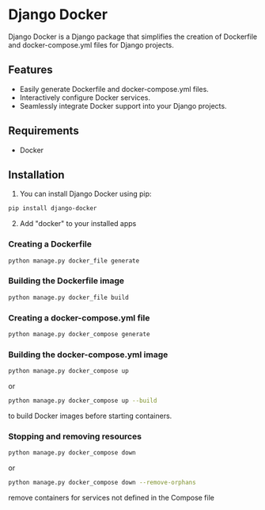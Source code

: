 # Django Docker

Django Docker is a Django package that simplifies the creation of Dockerfile and docker-compose.yml files for Django projects.

## Features

- Easily generate Dockerfile and docker-compose.yml files.
- Interactively configure Docker services.
- Seamlessly integrate Docker support into your Django projects.

## Requirements
- Docker

## Installation

1. You can install Django Docker using pip:

```bash
pip install django-docker
```

2. Add "docker" to your installed apps

### Creating a Dockerfile

```bash
python manage.py docker_file generate
```

### Building the Dockerfile image

```bash
python manage.py docker_file build
```

### Creating a docker-compose.yml file

```bash
python manage.py docker_compose generate
```

### Building the docker-compose.yml image

```bash
python manage.py docker_compose up
```

or

```bash
python manage.py docker_compose up --build
```

to build Docker images before starting containers.

### Stopping and removing resources

```bash
python manage.py docker_compose down
```

or

```bash
python manage.py docker_compose down --remove-orphans
```

remove containers for services not defined in the Compose file

